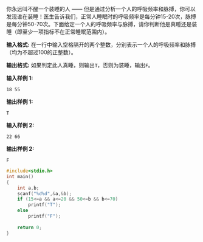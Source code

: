 你永远叫不醒一个装睡的人 —— 但是通过分析一个人的呼吸频率和脉搏，你可以发现谁在装睡！医生告诉我们，正常人睡眠时的呼吸频率是每分钟15-20次，脉搏是每分钟50-70次。下面给定一个人的呼吸频率与脉搏，请你判断他是真睡还是装睡（即至少一项指标不在正常睡眠范围内）。

**输入格式:**
在一行中输入空格隔开的两个整数，分别表示一个人的呼吸频率和脉搏（均为不超过100的正整数）。

**输出格式:**
如果判定此人真睡，则输出`T`，否则为装睡，输出`F`。

**输入样例 1:**

`18 55`

**输出样例 1:**

`T`

**输入样例 2:**

`22 66`

**输出样例 2:**

`F`

```c
#include<stdio.h>
int main()
{
    int a,b;
    scanf("%d%d",&a,&b);
    if (15<=a && a<=20 && 50<=b && b<=70)
        printf("T");
    else
        printf("F");
    
    return 0;
}
```
